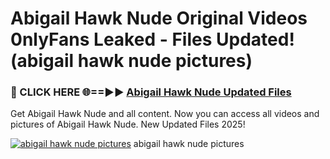 # Abigail Hawk Nude Original Videos 0nlyFans Leaked - Files Updated! (abigail hawk nude pictures)

<h3>🔴 CLICK HERE 🌐==►► <a href="https://tinyurl.com/2p9ay9w9" rel="nofollow">Abigail Hawk Nude Updated Files</a></h3>

Get Abigail Hawk Nude and all content. Now you can access all videos and pictures of Abigail Hawk Nude. New Updated Files 2025!

[![abigail hawk nude pictures](https://i.imgur.com/KQgVmj3.gif)](https://tinyurl.com/2p9ay9w9)
abigail hawk nude pictures